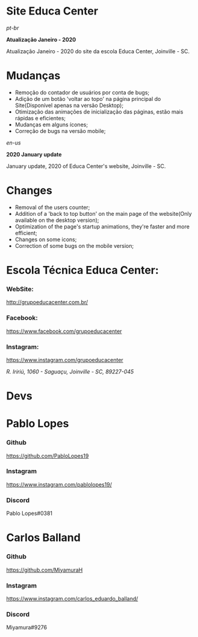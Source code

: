 # Site Educa Center 

*pt-br*

**Atualização Janeiro - 2020**

Atualização Janeiro - 2020 do site da escola Educa Center, Joinville - SC.

# Mudanças

- Remoção do contador de usuários por conta de bugs;
- Adição de um botão 'voltar ao topo' na página principal do Site(Disponível apenas na versão Desktop);
- Otimização das animações de inicialização das páginas, estão mais rápidas e eficientes;
- Mudanças em alguns ícones;
- Correção de bugs na versão mobile;


*en-us*

**2020 January update**

January update, 2020 of Educa Center's website, Joinville - SC.

# Changes

- Removal of the users counter;
- Addition of a 'back to top button' on the main page of the website(Only available on the desktop version);
- Optimization of the page's startup animations, they're faster and more efficient;
- Changes on some icons;
- Correction of some bugs on the mobile version;

# Escola Técnica Educa Center:

### WebSite: 
http://grupoeducacenter.com.br/

### Facebook: 
https://www.facebook.com/grupoeducacenter

### Instagram: 
https://www.instagram.com/grupoeducacenter

*R. Iririú, 1060 - Saguaçu, Joinville - SC, 89227-045*

# Devs

# Pablo Lopes

### Github
https://github.com/PabloLopes19

### Instagram
https://www.instagram.com/pablolopes19/

### Discord
Pablo Lopes#0381

# Carlos Balland

### Github
https://github.com/MiyamuraH

### Instagram
https://www.instagram.com/carlos_eduardo_balland/

### Discord
Miyamura#9276
